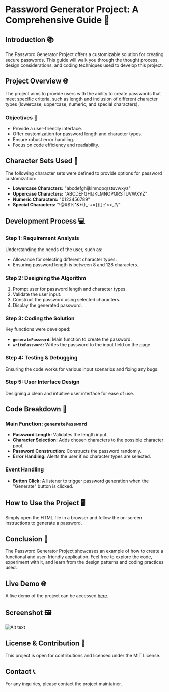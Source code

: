# Password Generator Project: A Comprehensive Guide 🔑

## Introduction 📚

The Password Generator Project offers a customizable solution for creating secure passwords. This guide will walk you through the thought process, design considerations, and coding techniques used to develop this project.

## Project Overview 🌐

The project aims to provide users with the ability to create passwords that meet specific criteria, such as length and inclusion of different character types (lowercase, uppercase, numeric, and special characters).

### Objectives 🎯

- Provide a user-friendly interface.
- Offer customization for password length and character types.
- Ensure robust error handling.
- Focus on code efficiency and readability.

## Character Sets Used 🧩

The following character sets were defined to provide options for password customization:

- **Lowercase Characters:** "abcdefghijklmnopqrstuvwxyz"
- **Uppercase Characters:** "ABCDEFGHIJKLMNOPQRSTUVWXYZ"
- **Numeric Characters:** "0123456789"
- **Special Characters:** "!@#$%^&*()_-+={}[];:'<>,.?/"

## Development Process 💻

### Step 1: Requirement Analysis

Understanding the needs of the user, such as:
- Allowance for selecting different character types.
- Ensuring password length is between 8 and 128 characters.

### Step 2: Designing the Algorithm

1. Prompt user for password length and character types.
2. Validate the user input.
3. Construct the password using selected characters.
4. Display the generated password.

### Step 3: Coding the Solution

Key functions were developed:

- **`generatePassword`:** Main function to create the password.
- **`writePassword`:** Writes the password to the input field on the page.

### Step 4: Testing & Debugging

Ensuring the code works for various input scenarios and fixing any bugs.

### Step 5: User Interface Design

Designing a clean and intuitive user interface for ease of use.

## Code Breakdown 🧠

### Main Function: `generatePassword`

- **Password Length:** Validates the length input.
- **Character Selection:** Adds chosen characters to the possible character pool.
- **Password Construction:** Constructs the password randomly.
- **Error Handling:** Alerts the user if no character types are selected.

### Event Handling

- **Button Click:** A listener to trigger password generation when the "Generate" button is clicked.

## How to Use the Project 🖥️

Simply open the HTML file in a browser and follow the on-screen instructions to generate a password.

## Conclusion 🏁

The Password Generator Project showcases an example of how to create a functional and user-friendly application. Feel free to explore the code, experiment with it, and learn from the design patterns and coding practices used.

## Live Demo 🌐

A live demo of the project can be accessed [here](https://your-link-to-demo.com).

## Screenshot 🖼️

![Alt text](assets/images/password_generator_screenshot.png)

## License & Contribution 📜

This project is open for contributions and licensed under the MIT License.

## Contact 📞

For any inquiries, please contact the project maintainer.
